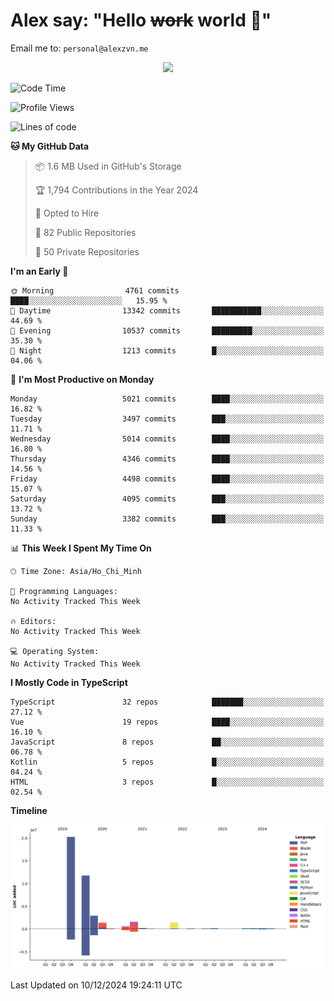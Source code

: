 # Alex say: "Hello ~~work~~ world 🐾"
Email me to: `personal@alexzvn.me`


<p align=center>
  <a href="https://skillicons.dev">
    <img src="https://skillicons.dev/icons?i=ts,js,php,nodejs,bun,vue,nuxt,react,svelte,tauri,laravel,rust,mongodb,docker,electron,redis,rabbitmq,tailwind,git,cloudflare,elysia,mysql,nginx,rollupjs,sentry,ubuntu,yarn,html,css,vite" />
  </a>
</p>

<!--START_SECTION:waka-->
![Code Time](http://img.shields.io/badge/Code%20Time-1%2C066%20hrs%2055%20mins-blue)

![Profile Views](http://img.shields.io/badge/Profile%20Views-2-blue)

![Lines of code](https://img.shields.io/badge/From%20Hello%20World%20I%27ve%20Written-40.8%20million%20lines%20of%20code-blue)

**🐱 My GitHub Data** 

> 📦 1.6 MB Used in GitHub's Storage 
 > 
> 🏆 1,794 Contributions in the Year 2024
 > 
> 💼 Opted to Hire
 > 
> 📜 82 Public Repositories 
 > 
> 🔑 50 Private Repositories 
 > 
**I'm an Early 🐤** 

```text
🌞 Morning                4761 commits        ████░░░░░░░░░░░░░░░░░░░░░   15.95 % 
🌆 Daytime                13342 commits       ███████████░░░░░░░░░░░░░░   44.69 % 
🌃 Evening                10537 commits       █████████░░░░░░░░░░░░░░░░   35.30 % 
🌙 Night                  1213 commits        █░░░░░░░░░░░░░░░░░░░░░░░░   04.06 % 
```
📅 **I'm Most Productive on Monday** 

```text
Monday                   5021 commits        ████░░░░░░░░░░░░░░░░░░░░░   16.82 % 
Tuesday                  3497 commits        ███░░░░░░░░░░░░░░░░░░░░░░   11.71 % 
Wednesday                5014 commits        ████░░░░░░░░░░░░░░░░░░░░░   16.80 % 
Thursday                 4346 commits        ████░░░░░░░░░░░░░░░░░░░░░   14.56 % 
Friday                   4498 commits        ████░░░░░░░░░░░░░░░░░░░░░   15.07 % 
Saturday                 4095 commits        ███░░░░░░░░░░░░░░░░░░░░░░   13.72 % 
Sunday                   3382 commits        ███░░░░░░░░░░░░░░░░░░░░░░   11.33 % 
```


📊 **This Week I Spent My Time On** 

```text
🕑︎ Time Zone: Asia/Ho_Chi_Minh

💬 Programming Languages: 
No Activity Tracked This Week

🔥 Editors: 
No Activity Tracked This Week

💻 Operating System: 
No Activity Tracked This Week
```

**I Mostly Code in TypeScript** 

```text
TypeScript               32 repos            ███████░░░░░░░░░░░░░░░░░░   27.12 % 
Vue                      19 repos            ████░░░░░░░░░░░░░░░░░░░░░   16.10 % 
JavaScript               8 repos             ██░░░░░░░░░░░░░░░░░░░░░░░   06.78 % 
Kotlin                   5 repos             █░░░░░░░░░░░░░░░░░░░░░░░░   04.24 % 
HTML                     3 repos             █░░░░░░░░░░░░░░░░░░░░░░░░   02.54 % 
```



**Timeline**

![Lines of Code chart](https://raw.githubusercontent.com/alexzvn/alexzvn/main/assets/bar_graph.png)


 Last Updated on 10/12/2024 19:24:11 UTC
<!--END_SECTION:waka-->
